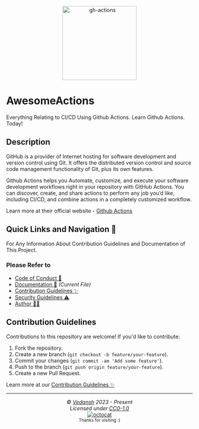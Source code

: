 <div align="center">
<a href="https://github.com/features/actions" target="_blank" rel="noreferrer">
    <img src="https://cdn.jsdelivr.net/gh/offensive-vk/Icons@master/githubactions/githubactions-original.svg" alt="gh-actions" width="200" height="200" /> 
</a>
</div>

# AwesomeActions

Everything Relating to CI/CD Using Github Actions. Learn Github Actions. Today!

## Description

GitHub is a provider of Internet hosting for software development and version control using Git. It offers the distributed version control and source code management functionality of Git, plus its own features.

Github Actions helps you Automate, customize, and execute your software development workflows right in your repository with GitHub Actions. You can discover, create, and share actions to perform any job you’d like, including CI/CD, and combine actions in a completely customized workflow.

Learn more at their official website - [Github Actions](https://github.com/features/actions)

## Quick Links and Navigation 🧭

For Any Information About Contribution Guidelines and Documentation of This Project.

### Please Refer to

- [Code of Conduct 🤗](https://github.com/offensive-vk/AwesomeActions/blob/master/code_of_conduct.md)
- [Documentation 📖](https://github.com/offensive-vk/AwesomeActions/blob/master/readme.md) *(Current File)*
- [Contribution Guidelines ✨](https://github.com/offensive-vk/AwesomeActions/blob/master/contributing.md)
- [Security Guidelines ⚠️](https://github.com/offensive-vk/AwesomeActions/blob/master/security.md)
- [Author 🧑‍💻](https://github.com/offensive-vk/)

## Contribution Guidelines

Contributions to this repository are welcome! If you'd like to contribute:

1. Fork the repository.
2. Create a new branch (`git checkout -b feature/your-feature`).
3. Commit your changes (`git commit -am 'Add some feature'`).
4. Push to the branch (`git push origin feature/your-feature`).
5. Create a new Pull Request.

Learn more at our [Contribution Guidelines ✨](https://github.com/offensive-vk/AwesomeActions/blob/master/contributing.md)

---

<p align="center">
  <i>&copy; <a href="https://github.com/offensive-vk/">Vedansh</a> 2023 - Present</i><br>
  <i>Licensed under <a href="https://github.com/offensive-vk/AwesomeActions#CC0-1.0-1-ov-file">CC0-1.0</a></i><br>
  <a href="https://github.com/TheHamsterBot"><img src="https://i.ibb.co/4KtpYxb/octocat-clean-mini.png" alt="octocat" /></a><br>
  <sup>Thanks for visiting :)</sup>
</p>
